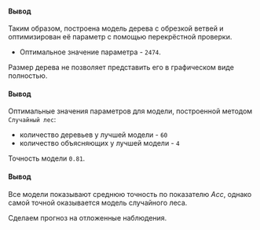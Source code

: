 #### Вывод

Таким образом, построена модель дерева с обрезкой ветвей и оптимизирован её параметр с помощью перекрёстной проверки.

* Оптимальное значение параметра - `2474`. 

Размер дерева не позволяет представить его в графическом виде полностью.


#### Вывод

Оптимальные значения параметров для модели, построенной методом `Случайный лес`:

* количество деревьев у лучшей модели - `60`
* количество объясняющих у лучшей модели - `4`

Точность модели `0.81`.


#### Вывод

Все модели показывают среднюю точность по показателю $Acc$, однако самой точной оказывается модель случайного леса.

Сделаем прогноз на отложенные наблюдения.  
